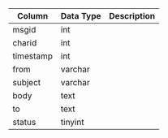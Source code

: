 | Column    | Data Type | Description |
| --------- | --------- | ----------- |
| msgid     | int       |             |
| charid    | int       |             |
| timestamp | int       |             |
| from      | varchar   |             |
| subject   | varchar   |             |
| body      | text      |             |
| to        | text      |             |
| status    | tinyint   |             |